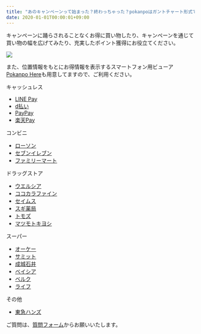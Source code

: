 ```yaml
---
title: "あのキャンペーンって始まった？終わっちゃった？pokanpoはガントチャート形式でポイント還元を可視化するサイトです"
date: 2020-01-01T00:00:01+09:00
---
```


キャンペーンに踊らされることなくお得に買い物したり、キャンペーンを通じて買い物の幅を広げてみたり、充実したポイント獲得にお役立てください。

![](/images/all.png)

また、位置情報をもとにお得情報を表示するスマートフォン用ビューア[Pokanpo Here](https://pokanpo.com/here.html)も用意してますので、ご利用ください。

キャッシュレス

- [LINE Pay](https://pokanpo.com/tags/line/)
- [d払い](https://pokanpo.com/tags/docomo/)
- [PayPay](https://pokanpo.com/tags/paypay/)
- [楽天Pay](https://pokanpo.com/tags/rakuten/)

コンビニ

- [ローソン](https://pokanpo.com/tags/ローソン/)
- [セブンイレブン](https://pokanpo.com/tags/セブンイレブン/)
- [ファミリーマート](https://pokanpo.com/tags/ファミリーマート/)

ドラッグストア

- [ウエルシア](https://pokanpo.com/tags/ウエルシア/)
- [ココカラファイン](https://pokanpo.com/tags/ココカラファイン/)
- [セイムス](https://pokanpo.com/tags/セイムス/)
- [スギ薬局](https://pokanpo.com/tags/スギ薬局/)
- [トモズ](https://pokanpo.com/tags/トモズ/)
- [マツモトキヨシ](https://pokanpo.com/tags/マツモトキヨシ/)

スーパー

- [オーケー](https://pokanpo.com/tags/オーケー/)
- [サミット](https://pokanpo.com/tags/サミット/)
- [成城石井](https://pokanpo.com/tags/成城石井/)
- [ベイシア](https://pokanpo.com/tags/ベイシア/)
- [ベルク](https://pokanpo.com/tags/ベルク/)
- [ライフ](https://pokanpo.com/tags/ライフ/)

その他

- [東急ハンズ](https://pokanpo.com/tags/東急ハンズ/)


ご質問は、[質問フォーム](https://docs.google.com/forms/d/e/1FAIpQLSddz9Rc2GGjkLHsL7vOlQZiThIQddh2i33uQYUAvX7eBVpckg/viewform)からお願いいたします。


